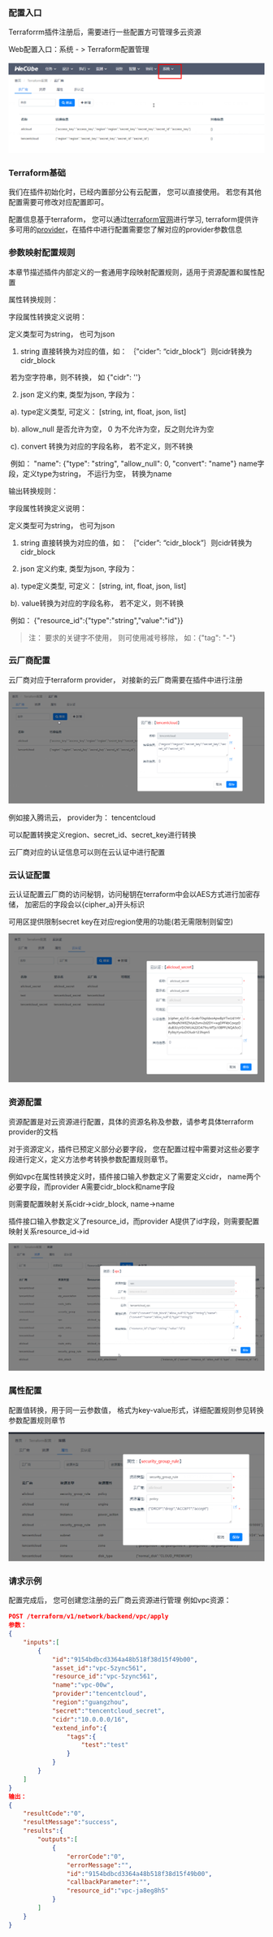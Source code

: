 ### 配置入口

Terraforrm插件注册后，需要进行一些配置方可管理多云资源

Web配置入口：系统 - > Terraform配置管理       

![1](./images/terraform/1.png)

### Terraform基础

我们在插件初始化时，已经内置部分公有云配置， 您可以直接使用。 若您有其他配置需要可修改对应配置即可。

配置信息基于terraform， 您可以通过[terraform官网](https://www.terraform.io/docs/cli/index.html)进行学习, terraform提供许多可用的[provider](https://registry.terraform.io/)，在插件中进行配置需要您了解对应的provider参数信息



### 参数映射配置规则

本章节描述插件内部定义的一套通用字段映射配置规则，适用于资源配置和属性配置

属性转换规则：

字段属性转换定义说明：

定义类型可为string， 也可为json

1.   string 直接转换为对应的值，如： ｛”cider”: “cidr_block”｝则cidr转换为cidr_block

​    若为空字符串，则不转换， 如 {"cidr": ''}

2. json 定义约束, 类型为json, 字段为：

​     a). type定义类型, 可定义： [string, int, float, json, list] 

​     b). allow_null 是否允许为空， 0 为不允许为空，反之则允许为空

​     c). convert 转换为对应的字段名称， 若不定义，则不转换

​    例如： "name": {"type": "string", "allow_null": 0, "convert": "name"} name字段，定义type为string， 不运行为空， 转换为name

 

输出转换规则：

字段属性转换定义说明：

定义类型可为string， 也可为json

1. string 直接转换为对应的值，如： ｛”cider”: “cidr_block”｝则cidr转换为cidr_block

2. json 定义约束, 类型为json, 字段为：

​     a). type定义类型, 可定义： [string, int, float, json, list] 

​     b). value转换为对应的字段名称， 若不定义，则不转换

​    例如： {"resource_id":{"type":"string","value":"id"}}



>  注： 要求的关键字不使用， 则可使用减号移除， 如：{"tag": "-"}



### 云厂商配置

云厂商对应于terraform provider， 对接新的云厂商需要在插件中进行注册

![1](./images/terraform/2.png)

例如接入腾讯云， provider为： tencentcloud

可以配置转换定义region、secret_id、secret_key进行转换

云厂商对应的认证信息可以则在云认证中进行配置



### 云认证配置

云认证配置云厂商的访问秘钥，访问秘钥在terraform中会以AES方式进行加密存储， 加密后的字段会以{cipher_a}开头标识

可用区提供限制secret key在对应region使用的功能(若无需限制则留空)

![1](./images/terraform/3.png)



### 资源配置

资源配置是对云资源进行配置，具体的资源名称及参数，请参考具体terraform provider的文档

对于资源定义，插件已预定义部分必要字段， 您在配置过程中需要对这些必要字段进行定义，定义方法参考转换参数配置规则章节。

例如vpc在属性转换定义时，插件接口输入参数定义了需要定义cidr， name两个必要字段，而provider A需要cidr_block和name字段

则需要配置映射关系cidr->cidr_block, name->name

插件接口输入参数定义了resource_id，而provider A提供了id字段，则需要配置映射关系resource_id->id

![1](./images/terraform/4.png)



 

### 属性配置

配置值转换，用于同一云参数值， 格式为key-value形式，详细配置规则参见转换参数配置规则章节

![1](./images/terraform/5.png)

 

### 请求示例

配置完成后， 您可创建您注册的云厂商云资源进行管理
例如vpc资源：

```json
POST /terraform/v1/network/backend/vpc/apply
参数：
{
    "inputs":[
        {
            "id":"9154bdbcd3364a48b518f38d15f49b00",
            "asset_id":"vpc-5zync561",
            "resource_id":"vpc-5zync561",
            "name":"vpc-00w",
            "provider":"tencentcloud",
            "region":"guangzhou",
            "secret":"tencentcloud_secret",
            "cidr":"10.0.0.0/16",
            "extend_info":{
                "tags":{
                    "test":"test"
                }
            }
        }
    ]
}
输出：
{
    "resultCode":"0",
    "resultMessage":"success",
    "results":{
        "outputs":[
            {
                "errorCode":"0",
                "errorMessage":"",
                "id":"9154bdbcd3364a48b518f38d15f49b00",
                "callbackParameter":"",
                "resource_id":"vpc-ja8eg8h5"
            }
        ]
    }
}
```

